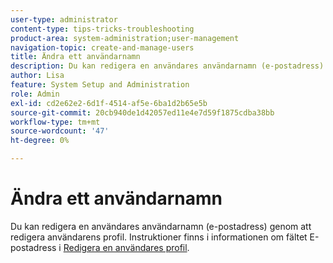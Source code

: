 ```yaml
---
user-type: administrator
content-type: tips-tricks-troubleshooting
product-area: system-administration;user-management
navigation-topic: create-and-manage-users
title: Ändra ett användarnamn
description: Du kan redigera en användares användarnamn (e-postadress) genom att redigera användarens profil.
author: Lisa
feature: System Setup and Administration
role: Admin
exl-id: cd2e62e2-6d1f-4514-af5e-6ba1d2b65e5b
source-git-commit: 20cb940de1d42057ed11e4e7d59f1875cdba38bb
workflow-type: tm+mt
source-wordcount: '47'
ht-degree: 0%

---
```


# Ändra ett användarnamn

Du kan redigera en användares användarnamn (e-postadress) genom att redigera användarens profil. Instruktioner finns i informationen om fältet E-postadress i [Redigera en användares profil](../../../administration-and-setup/add-users/create-and-manage-users/edit-a-users-profile.md).
